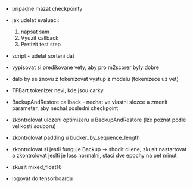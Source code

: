 - pripadne mazat checkpointy
- jak udelat evaluaci:
	1. napsat sam
	2. Vyuzit callback 
	3. Pretizit test step
	
- script - udelat sorteni dat
- vypisovat si predikovane vety, aby pro m2scorer byly dobre
- dalo by se znovu z tokenizovat vystup z modelu (tokenizece uz vet)
- TFBart tokenizer nevi, kde jsou carky
- BackupAndRestore callback - nechat ve vlastni slozce a zmenit parameter, aby nechal posledni checkpoint
- zkontrolovat ulozeni optimizeru u BackupAndRestore (lze poznat podle velikosti souboru)
- zkontrolovat padding u bucker_by_sequence_length

- zkontrolovat si jestli funguje Backup -> shodit cilene, zkusit nastartovat a zkontrolovat jeslti je loss normalni, staci dve epochy na pet minut
- zkusit mixed_float16
- logovat do tensorboardu
